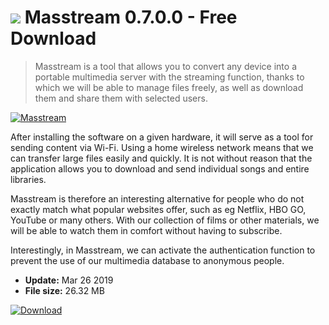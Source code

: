 # ![](https://cdn.softexe.net/static/icon/d/masstream-8826.png) Masstream 0.7.0.0 - Free Download

> Masstream is a tool that allows you to convert any device into a portable multimedia server with the streaming function, thanks to which we will be able to manage files freely, as well as download them and share them with selected users.

[![Masstream](https://gallery.dpcdn.pl/imgc/Tools/90411/g_-_420x350_1.5_-_x98b361f1-6c36-4dbb-a8df-0cbdfd540409.jpg)](https://softexe.net/win/multimedia/other/masstream:hhbf.html)

After installing the software on a given hardware, it will serve as a tool for sending content via Wi-Fi. Using a home wireless network means that we can transfer large files easily and quickly. It is not without reason that the application allows you to download and send individual songs and entire libraries.
 
 Masstream is therefore an interesting alternative for people who do not exactly match what popular websites offer, such as eg Netflix, HBO GO, YouTube or many others. With our collection of films or other materials, we will be able to watch them in comfort without having to subscribe.
 
 Interestingly, in Masstream, we can activate the authentication function to prevent the use of our multimedia database to anonymous people.


- **Update:** Mar 26 2019
- **File size:** 26.32 MB

[![Download](https://cdn.softexe.net/static/img/download.png)](https://softexe.net/win/multimedia/other/masstream:hhbf.html)

